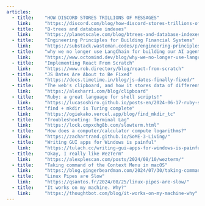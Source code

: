 ```yaml
---
articles:
  - title:    "HOW DISCORD STORES TRILLIONS OF MESSAGES"
    link:     "https://discord.com/blog/how-discord-stores-trillions-of-messages"
  - title:    "B-trees and database indexes"
    link:     "https://planetscale.com/blog/btrees-and-database-indexes"
  - title:    "Engineering Principles for Building Financial Systems"
    link:     "https://substack.wasteman.codes/p/engineering-principles-and-best-practices"
  - title:    "why we no longer use LangChain for building our AI agents"
    link:     "https://www.octomind.dev/blog/why-we-no-longer-use-langchain-for-building-our-ai-agents"
  - title:    "Implementing React From Scratch"
    link:     "https://www.rob.directory/blog/react-from-scratch"
  - title:    "JS Dates Are About to Be Fixed"
    link:     "https://docs.timetime.in/blog/js-dates-finally-fixed/"
  - title:    "The web's clipboard, and how it stores data of different types"
    link:     "https://alexharri.com/blog/clipboard"
  - title:    "Ruby: a great language for shell scripts!"
    link:     "https://lucasoshiro.github.io/posts-en/2024-06-17-ruby-shellscript/"
  - title:    "find + mkdir is Turing complete"
    link:     "https://ogiekako.vercel.app/blog/find_mkdir_tc"
  - title:    "Troubleshooting: Terminal Lag"
    link:     "https://lock.cmpxchg8b.com/slowterm.html"
  - title:    "How does a computer/calculator compute logarithms?"
    link:     "https://zachartrand.github.io/SoME-3-Living/"
  - title:    "Writing GUI apps for Windows is painful"
    link:     "https://tulach.cc/writing-gui-apps-for-windows-is-painful/"
  - title:    "Okay, I really like WezTerm"
    link:     "https://alexplescan.com/posts/2024/08/10/wezterm/"
  - title:    "Taking command of the Context Menu in macOS"
    link:     "https://blog.gingerbeardman.com/2024/07/30/taking-command-of-the-context-menu-in-macos/"
  - title:    "Linux Pipes are Slow"
    link:     "https://qsantos.fr/2024/08/25/linux-pipes-are-slow/"
  - title:    "It works on my machine. Why?"
    link:     "https://thoughtbot.com/blog/it-works-on-my-machine-why"
---
```

